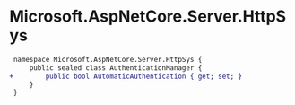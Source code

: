 # Microsoft.AspNetCore.Server.HttpSys

``` diff
 namespace Microsoft.AspNetCore.Server.HttpSys {
     public sealed class AuthenticationManager {
+        public bool AutomaticAuthentication { get; set; }
     }
 }
```

